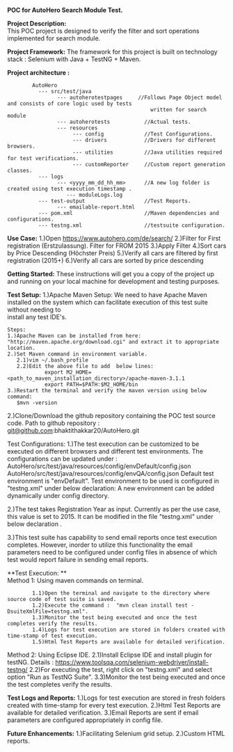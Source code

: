 **POC for AutoHero Search Module Test.**

**Project Description:**             
This POC project is designed to verify the filter and sort operations implemented for search module.

**Project Framework:**
The framework for this project is built on technology stack : Selenium with Java + TestNG + Maven.

**Project architecture :**

			AutoHero
			  --- src/test/java
			  	    --- autoherotestpages     //Follows Page Object model and consists of core logic used by tests 
			  	    						      written for search module
			  	    --- autoherotests           //Actual tests.
			  	    --- resources           
			  	         --- config             //Test Configurations.
			  	         --- drivers            //Drivers for different browsers.
			  	         --- utilities          //Java utilities required for test verifications. 
			  	         --- customReporter     //Custom report generation classes.
			  --- logs
			  		--- <yyyy_mm_dd_hh_mm>	    //A new log folder is created using test execution timestamp .
			  		   --- moduleLogs.log         
			  --- test-output                   //Test Reports.
			        --- emailable-report.html 	         		
              --- pom.xml                       //Maven dependencies and configurations.
              --- testng.xml                    //testsuite configuration.
                            
**Use Case:**
		1.)Open https://www.autohero.com/de/search/
		2.)Filter for First registration (Erstzulassung). Filter for FROM 2015
		3.)Apply Filter
		4.)Sort cars by Price Descending (Höchster Preis)
		5.)Verify all cars are filtered by first registration (2015+)
		6.)Verify all cars are sorted by price descending    
	      

**Getting Started:**
These instructions will get you a copy of the project up and running on your local machine for development and testing purposes. 



**Test Setup:**
1.)Apache Maven Setup:
	We need to have Apache Maven installed on the system which can facilitate execution of this test suite without needing to    
	install any test IDE's.

	Steps: 
	1.)Apache Maven can be installed from here: "http://maven.apache.org/download.cgi" and extract it to appropriate location.
	2.)Set Maven command in environment variable.
	   2.1)vim ~/.bash_profile
	   2.2)Edit the above file to add  below lines:
				export M2_HOME=<path_to_maven_installation_directory>/apache-maven-3.1.1
				export PATH=$PATH:$M2_HOME/bin
	3.)Restart the terminal and verify the maven version using below command:
	   $mvn -version
	  
2.)Clone/Download the github repository containing the POC test source code.
   Path to github repository : git@github.com:bhaktithakkar20/AutoHero.git
 
   

Test Configurations:
1.)The test execution can be customized to be executed on different browsers and different test environments.
   The configurations can be updated under : 
							AutoHero/src/test/java/resources/config/envDefault/config.json
							AutoHero/src/test/java/resources/config/envQA/config.json
   Default test environment is "envDefault".
   Test environment to be used is configured in "testng.xml" under below declaration:<parameter name="testEnv" value="envDefault" />
   A new environment can be added dynamically under config directory. 							

2.)The test takes Registration Year as input. Currently as per the use case, this value is set to 2015.
   It can be modified in the file "testng.xml" under below declaration <parameter name="registrationYear" value="2015" />.
   
3.)This test suite has capability to send email reports once test execution completes. 
   However, inorder to utilize this functionality the email parameters need to be configured under config files in absence of which
   test would report failure in sending email reports.
   


**Test Execution: **  
Method 1:	Using maven commands on terminal.

			1.1)Open the terminal and navigate to the directory where source code of test suite is saved.
			1.2)Execute the command :  "mvn clean install test -DsuiteXmlFile=testng.xml".
			1.3)Monitor the test being executed and once the test completes verify the results.
			1.4)Logs for test execution are stored in folders created with time-stamp of test execution.
			1.5)Html Test Reports are available for detailed verification.
			
Method 2:   Using Eclipse IDE.
			2.1)Install Eclipse IDE and install plugin for testNG.
			    Details : https://www.toolsqa.com/selenium-webdriver/install-testng/
			2.2)For executing the test, right click on "testng.xml" and select option "Run as TestNG Suite".
			3.3)Monitor the test being executed and once the test completes verify the results.
			 
			
			
**Test Logs and Reports:**
1.)Logs for test execution are stored in fresh folders created with time-stamp for every test execution.
2.)Html Test Reports are available for detailed verification.
3.)Email Reports are sent if email parameters are configured appropriately in config file.
		
	   
**Future Enhancements:**
1.)Facilitating Selenium grid setup.
2.)Custom HTML reports.




